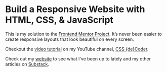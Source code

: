 # Build a Responsive Website with HTML, CSS, & JavaScript

This is my solution to the [Frontend Mentor Project](https://www.frontendmentor.io/challenges/news-homepage-H6SWTa1MFl). It’s never been easier to create responsive layouts that look beautiful on every screen. 

Checkout the [video tutorial](https://www.youtube.com/watch?v=NkxXterRidg) on my YouTube channel, [CSS {de}Coder](https://www.youtube.com/@CSSdeCoder).

Check out my [website](https://allisonmleggett.netlify.app/) to see what I've been up to lately and my other articles on [Substack](https://allisonleggett.substack.com/).